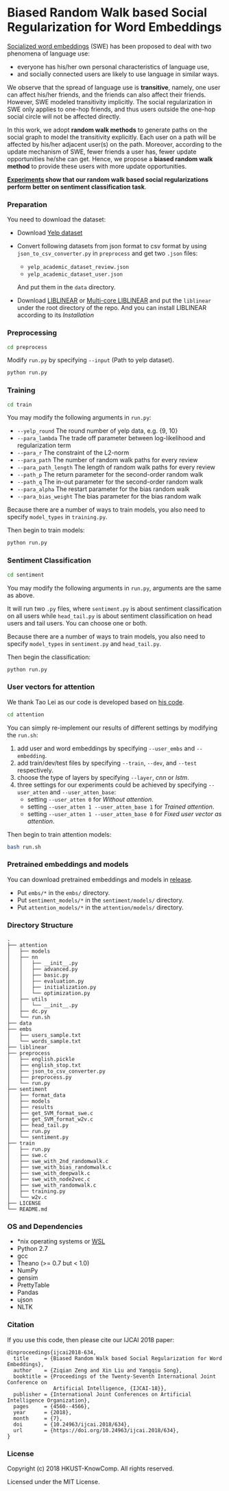 # Biased Random Walk based Social Regularization for Word Embeddings

[Socialized word embeddings](https://github.com/HKUST-KnowComp/SocializedWordEmbeddings) (SWE) has been proposed to deal with two phenomena of language use: 

* everyone has his/her own personal characteristics of language use,
* and socially connected users are likely to use language in similar ways.

We observe that the spread of language use is **transitive**, namely, one user can affect his/her friends, and the friends can also affect their friends.  However, SWE modeled transitivity implicitly. The social regularization in SWE only applies to one-hop friends, and thus users outside the one-hop social circle will not be affected directly. 

In this work, we adopt **random walk methods** to generate paths on the social graph to model the transitivity explicitly.  Each user on a path will be affected by his/her adjacent user(s) on the path. Moreover, according to the update mechanism of SWE, fewer friends a user has, fewer update opportunities he/she can get.  Hence, we propose a **biased random walk method** to provide these users with more update opportunities.  

**[Experiments](EXPERIMENTS.md) show that our random walk based social regularizations perform better on sentiment classification task**. 

### Preparation

You need to download the dataset:
* Download [Yelp dataset](https://www.yelp.com/dataset_challenge/dataset)

* Convert following datasets from json format to csv format by using `json_to_csv_converter.py` in `preprocess` and get two `.json` files:

  * `yelp_academic_dataset_review.json`
  * `yelp_academic_dataset_user.json`

  And put them in the `data` directory.

* Download [LIBLINEAR](https://github.com/cjlin1/liblinear) or [Multi-core LIBLINEAR](https://www.csie.ntu.edu.tw/~cjlin/libsvmtools/multicore-liblinear) and put the `liblinear` under the root directory of the repo. And you can install LIBLINEAR according to its *Installation*

### Preprocessing
```bash
cd preprocess
```


Modify `run.py` by specifying `--input` (Path to yelp dataset).

```bash
python run.py
```

### Training
```bash
cd train
```

You may modify the following arguments in `run.py`:

* `--yelp_round`                           The round number of yelp data, e.g. {9, 10}
* `--para_lambda`                         The trade off parameter between log-likelihood and regularization term
* `--para_r`                                   The constraint of the L2-norm
* `--para_path`                             The number of random walk paths for every review
* `--para_path_length`               The length of random walk paths for every review
* `--path_p`                                   The return parameter for the second-order random walk
* `--path_q`                                   The in-out parameter for the second-order random walk
* `--para_alpha`                           The restart parameter for the bias random walk
* `--para_bias_weight`               The bias parameter for the bias random walk

Because there are a number of ways to train models, you also need to specify `model_types` in `training.py`.

Then begin to train models:

```bash
python run.py
```


### Sentiment Classification
```bash
cd sentiment
```

You may modify the following arguments in `run.py`, arguments are the same as above. 

It will run two `.py` files, where `sentiment.py` is about sentiment classification on all users while `head_tail.py` is about sentiment classification on head users and tail users. You can choose one or both.

Because there are a number of ways to train models, you also need to specify `model_types` in `sentiment.py` and `head_tail.py`.

Then begin the classification:

```bash
python run.py
```

### User vectors for attention

We thank Tao Lei as our code is developed based on [his code](https://github.com/taolei87/rcnn/tree/master/code).

```bash
cd attention
```

You can simply re-implement our results of different settings by modifying the `run.sh`: 

1. add user and word embeddings by specifying `--user_embs` and `--embedding`.
2. add train/dev/test files by specifying `--train`, `--dev`, and `--test` respectively.
3. choose the type of layers by specifying `--layer`, *cnn* or *lstm*.
4. three settings for our experiments could be achieved by specifying `--user_atten` and `--user_atten_base`:
    * setting `--user_atten 0` for *Without attention*.
    * setting `--user_atten 1 --user_atten_base 1` for *Trained attention*.
    * setting `--user_atten 1 --user_atten_base 0` for *Fixed user vector as attention*.

Then begin to train attention models:

```bash
bash run.sh
```

### Pretrained embeddings and models

You can download pretrained embeddings and models in [release](https://github.com/HKUST-KnowComp/SRBRW/releases). 
* Put `embs/*` in the `embs/` directory.
* Put `sentiment_models/*` in the `sentiment/models/` directory.
* Put `attention_models/*` in the `attention/models/` directory.

### Directory Structure

```
.
├── attention
│   ├── models
│   ├── nn
│   │   ├── __init__.py
│   │   ├── advanced.py
│   │   ├── basic.py
│   │   ├── evaluation.py
│   │   ├── initialization.py
│   │   └── optimization.py
│   ├── utils
│   │   └── __init__.py
│   ├── dc.py
│   └── run.sh
├── data
├── embs
│   ├── users_sample.txt
│   └── words_sample.txt
├── liblinear
├── preprocess
│   ├── english.pickle
│   ├── english_stop.txt
│   ├── json_to_csv_converter.py
│   ├── preprocess.py
│   └── run.py
├── sentiment
│   ├── format_data
│   ├── models
│   ├── results
│   ├── get_SVM_format_swe.c
│   ├── get_SVM_format_w2v.c
│   ├── head_tail.py
│   ├── run.py
│   └── sentiment.py
├── train
│   ├── run.py
│   ├── swe.c
│   ├── swe_with_2nd_randomwalk.c
│   ├── swe_with_bias_randomwalk.c
│   ├── swe_with_deepwalk.c
│   ├── swe_with_node2vec.c
│   ├── swe_with_randomwalk.c
│   ├── training.py
│   └── w2v.c
├── LICENSE
└── README.md
```

### OS and Dependencies

* *nix operating systems or [WSL](https://docs.microsoft.com/en-us/windows/wsl/about)
* Python 2.7 
* gcc
* Theano (>= 0.7 but < 1.0)
* NumPy
* gensim
* PrettyTable
* Pandas
* ujson
* NLTK

### Citation

If you use this code, then please cite our IJCAI 2018 paper:
```
@inproceedings{ijcai2018-634,
  title     = {Biased Random Walk based Social Regularization for Word Embeddings},
  author    = {Ziqian Zeng and Xin Liu and Yangqiu Song},
  booktitle = {Proceedings of the Twenty-Seventh International Joint Conference on
               Artificial Intelligence, {IJCAI-18}},
  publisher = {International Joint Conferences on Artificial Intelligence Organization},             
  pages     = {4560--4566},
  year      = {2018},
  month     = {7},
  doi       = {10.24963/ijcai.2018/634},
  url       = {https://doi.org/10.24963/ijcai.2018/634},
}

```

### License

Copyright (c) 2018 HKUST-KnowComp. All rights reserved.

Licensed under the MIT License.